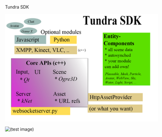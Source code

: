 Tundra SDK

![(tundra diagram)](https://github.com/realXtend/doc/raw/master/tundra.png "Tundra Framework")

![(test image)](http://realxtend.files.wordpress.com/2011/07/cropped-rex-blog-header.jpg "Test Image")

